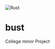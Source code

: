 ![Rust](https://github.com/anshulrgoyal/bust/workflows/Rust/badge.svg)
# bust
College minor Project
